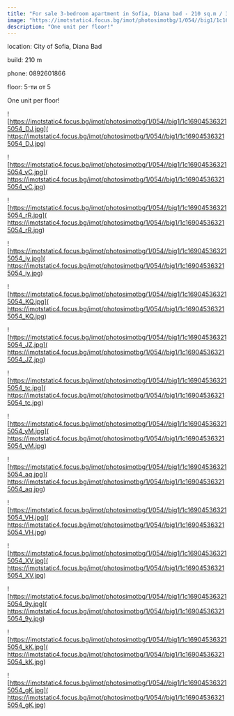 ```yaml
---
title: "For sale 3-bedroom apartment in Sofia, Diana bad - 210 sq.m / 304000 EUR :: imot.bg Advertisement"
image: "https://imotstatic4.focus.bg/imot/photosimotbg/1/054//big1/1c169045363215054_rM.jpg"
description: "One unit per floor!"
---
```


location: City of Sofia, Diana Bad

build: 210 m

phone: 0892601866

floor: 5-ти от 5

One unit per floor!


![https://imotstatic4.focus.bg/imot/photosimotbg/1/054//big1/1c169045363215054_DJ.jpg]( https://imotstatic4.focus.bg/imot/photosimotbg/1/054//big1/1c169045363215054_DJ.jpg)


![https://imotstatic4.focus.bg/imot/photosimotbg/1/054//big1/1c169045363215054_vC.jpg]( https://imotstatic4.focus.bg/imot/photosimotbg/1/054//big1/1c169045363215054_vC.jpg)


![https://imotstatic4.focus.bg/imot/photosimotbg/1/054//big1/1c169045363215054_rR.jpg]( https://imotstatic4.focus.bg/imot/photosimotbg/1/054//big1/1c169045363215054_rR.jpg)


![https://imotstatic4.focus.bg/imot/photosimotbg/1/054//big1/1c169045363215054_iy.jpg]( https://imotstatic4.focus.bg/imot/photosimotbg/1/054//big1/1c169045363215054_iy.jpg)


![https://imotstatic4.focus.bg/imot/photosimotbg/1/054//big1/1c169045363215054_KQ.jpg]( https://imotstatic4.focus.bg/imot/photosimotbg/1/054//big1/1c169045363215054_KQ.jpg)


![https://imotstatic4.focus.bg/imot/photosimotbg/1/054//big1/1c169045363215054_JZ.jpg]( https://imotstatic4.focus.bg/imot/photosimotbg/1/054//big1/1c169045363215054_JZ.jpg)


![https://imotstatic4.focus.bg/imot/photosimotbg/1/054//big1/1c169045363215054_tc.jpg]( https://imotstatic4.focus.bg/imot/photosimotbg/1/054//big1/1c169045363215054_tc.jpg)


![https://imotstatic4.focus.bg/imot/photosimotbg/1/054//big1/1c169045363215054_yM.jpg]( https://imotstatic4.focus.bg/imot/photosimotbg/1/054//big1/1c169045363215054_yM.jpg)


![https://imotstatic4.focus.bg/imot/photosimotbg/1/054//big1/1c169045363215054_aq.jpg]( https://imotstatic4.focus.bg/imot/photosimotbg/1/054//big1/1c169045363215054_aq.jpg)


![https://imotstatic4.focus.bg/imot/photosimotbg/1/054//big1/1c169045363215054_VH.jpg]( https://imotstatic4.focus.bg/imot/photosimotbg/1/054//big1/1c169045363215054_VH.jpg)


![https://imotstatic4.focus.bg/imot/photosimotbg/1/054//big1/1c169045363215054_XV.jpg]( https://imotstatic4.focus.bg/imot/photosimotbg/1/054//big1/1c169045363215054_XV.jpg)


![https://imotstatic4.focus.bg/imot/photosimotbg/1/054//big1/1c169045363215054_9y.jpg]( https://imotstatic4.focus.bg/imot/photosimotbg/1/054//big1/1c169045363215054_9y.jpg)


![https://imotstatic4.focus.bg/imot/photosimotbg/1/054//big1/1c169045363215054_kK.jpg]( https://imotstatic4.focus.bg/imot/photosimotbg/1/054//big1/1c169045363215054_kK.jpg)


![https://imotstatic4.focus.bg/imot/photosimotbg/1/054//big1/1c169045363215054_gK.jpg]( https://imotstatic4.focus.bg/imot/photosimotbg/1/054//big1/1c169045363215054_gK.jpg)


